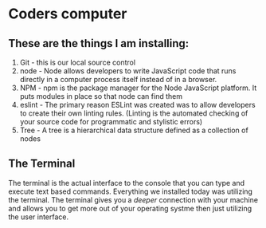# Coders computer 

## These are the things I am installing:

1. Git - this is our local source control 
2. node - Node allows developers to write JavaScript code that runs directly in a computer process itself instead of in a browser.
3. NPM - npm is the package manager for the Node JavaScript platform. It puts modules in place so that node can find them
4. eslint -  The primary reason ESLint was created was to allow developers to create their own linting rules. (Linting is the automated checking of your source code for programmatic and stylistic errors)
5. Tree - A tree is a hierarchical data structure defined as a collection of nodes

## The Terminal

The terminal is the actual interface to the console that you can type and execute text based commands. Everything we installed today was utilizing the terminal. The terminal gives you a *deeper* connection with your machine and allows you to get more out of your operating systme then just utilizing the user interface. 



